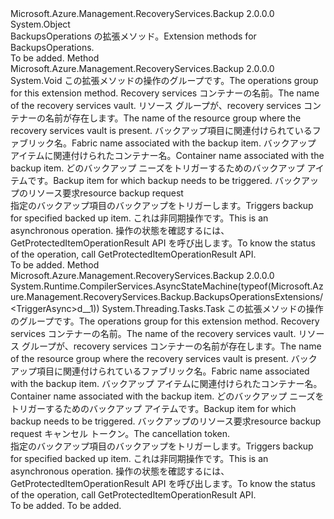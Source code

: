 <Type Name="BackupsOperationsExtensions" FullName="Microsoft.Azure.Management.RecoveryServices.Backup.BackupsOperationsExtensions">
  <TypeSignature Language="C#" Value="public static class BackupsOperationsExtensions" />
  <TypeSignature Language="ILAsm" Value=".class public auto ansi abstract sealed beforefieldinit BackupsOperationsExtensions extends System.Object" />
  <TypeSignature Language="DocId" Value="T:Microsoft.Azure.Management.RecoveryServices.Backup.BackupsOperationsExtensions" />
  <TypeSignature Language="VB.NET" Value="Public Module BackupsOperationsExtensions" />
  <TypeSignature Language="F#" Value="type BackupsOperationsExtensions = class" />
  <AssemblyInfo>
    <AssemblyName>Microsoft.Azure.Management.RecoveryServices.Backup</AssemblyName>
    <AssemblyVersion>2.0.0.0</AssemblyVersion>
  </AssemblyInfo>
  <Base>
    <BaseTypeName>System.Object</BaseTypeName>
  </Base>
  <Interfaces />
  <Docs>
    <summary>
            <span data-ttu-id="ef3b9-101">BackupsOperations の拡張メソッド。</span><span class="sxs-lookup"><span data-stu-id="ef3b9-101">Extension methods for BackupsOperations.</span></span>
            </summary>
    <remarks>To be added.</remarks>
  </Docs>
  <Members>
    <Member MemberName="Trigger">
      <MemberSignature Language="C#" Value="public static void Trigger (this Microsoft.Azure.Management.RecoveryServices.Backup.IBackupsOperations operations, string vaultName, string resourceGroupName, string fabricName, string containerName, string protectedItemName, Microsoft.Azure.Management.RecoveryServices.Backup.Models.BackupRequestResource parameters);" />
      <MemberSignature Language="ILAsm" Value=".method public static hidebysig void Trigger(class Microsoft.Azure.Management.RecoveryServices.Backup.IBackupsOperations operations, string vaultName, string resourceGroupName, string fabricName, string containerName, string protectedItemName, class Microsoft.Azure.Management.RecoveryServices.Backup.Models.BackupRequestResource parameters) cil managed" />
      <MemberSignature Language="DocId" Value="M:Microsoft.Azure.Management.RecoveryServices.Backup.BackupsOperationsExtensions.Trigger(Microsoft.Azure.Management.RecoveryServices.Backup.IBackupsOperations,System.String,System.String,System.String,System.String,System.String,Microsoft.Azure.Management.RecoveryServices.Backup.Models.BackupRequestResource)" />
      <MemberSignature Language="VB.NET" Value="&lt;Extension()&gt;&#xA;Public Sub Trigger (operations As IBackupsOperations, vaultName As String, resourceGroupName As String, fabricName As String, containerName As String, protectedItemName As String, parameters As BackupRequestResource)" />
      <MemberSignature Language="F#" Value="static member Trigger : Microsoft.Azure.Management.RecoveryServices.Backup.IBackupsOperations * string * string * string * string * string * Microsoft.Azure.Management.RecoveryServices.Backup.Models.BackupRequestResource -&gt; unit" Usage="Microsoft.Azure.Management.RecoveryServices.Backup.BackupsOperationsExtensions.Trigger (operations, vaultName, resourceGroupName, fabricName, containerName, protectedItemName, parameters)" />
      <MemberType>Method</MemberType>
      <AssemblyInfo>
        <AssemblyName>Microsoft.Azure.Management.RecoveryServices.Backup</AssemblyName>
        <AssemblyVersion>2.0.0.0</AssemblyVersion>
      </AssemblyInfo>
      <ReturnValue>
        <ReturnType>System.Void</ReturnType>
      </ReturnValue>
      <Parameters>
        <Parameter Name="operations" Type="Microsoft.Azure.Management.RecoveryServices.Backup.IBackupsOperations" RefType="this" />
        <Parameter Name="vaultName" Type="System.String" />
        <Parameter Name="resourceGroupName" Type="System.String" />
        <Parameter Name="fabricName" Type="System.String" />
        <Parameter Name="containerName" Type="System.String" />
        <Parameter Name="protectedItemName" Type="System.String" />
        <Parameter Name="parameters" Type="Microsoft.Azure.Management.RecoveryServices.Backup.Models.BackupRequestResource" />
      </Parameters>
      <Docs>
        <param name="operations">
            <span data-ttu-id="ef3b9-102">この拡張メソッドの操作のグループです。</span><span class="sxs-lookup"><span data-stu-id="ef3b9-102">The operations group for this extension method.</span></span>
            </param>
        <param name="vaultName">
            <span data-ttu-id="ef3b9-103">Recovery services コンテナーの名前。</span><span class="sxs-lookup"><span data-stu-id="ef3b9-103">The name of the recovery services vault.</span></span>
            </param>
        <param name="resourceGroupName">
            <span data-ttu-id="ef3b9-104">リソース グループが、recovery services コンテナーの名前が存在します。</span><span class="sxs-lookup"><span data-stu-id="ef3b9-104">The name of the resource group where the recovery services vault is present.</span></span>
            </param>
        <param name="fabricName">
            <span data-ttu-id="ef3b9-105">バックアップ項目に関連付けられているファブリック名。</span><span class="sxs-lookup"><span data-stu-id="ef3b9-105">Fabric name associated with the backup item.</span></span>
            </param>
        <param name="containerName">
            <span data-ttu-id="ef3b9-106">バックアップ アイテムに関連付けられたコンテナー名。</span><span class="sxs-lookup"><span data-stu-id="ef3b9-106">Container name associated with the backup item.</span></span>
            </param>
        <param name="protectedItemName">
            <span data-ttu-id="ef3b9-107">どのバックアップ ニーズをトリガーするためのバックアップ アイテムです。</span><span class="sxs-lookup"><span data-stu-id="ef3b9-107">Backup item for which backup needs to be triggered.</span></span>
            </param>
        <param name="parameters">
            <span data-ttu-id="ef3b9-108">バックアップのリソース要求</span><span class="sxs-lookup"><span data-stu-id="ef3b9-108">resource backup request</span></span>
            </param>
        <summary>
            <span data-ttu-id="ef3b9-109">指定のバックアップ項目のバックアップをトリガーします。</span><span class="sxs-lookup"><span data-stu-id="ef3b9-109">Triggers backup for specified backed up item.</span></span> <span data-ttu-id="ef3b9-110">これは非同期操作です。</span><span class="sxs-lookup"><span data-stu-id="ef3b9-110">This is an asynchronous operation.</span></span> <span data-ttu-id="ef3b9-111">操作の状態を確認するには、GetProtectedItemOperationResult API を呼び出します。</span><span class="sxs-lookup"><span data-stu-id="ef3b9-111">To know the status of the operation, call GetProtectedItemOperationResult API.</span></span>
            </summary>
        <remarks>To be added.</remarks>
      </Docs>
    </Member>
    <Member MemberName="TriggerAsync">
      <MemberSignature Language="C#" Value="public static System.Threading.Tasks.Task TriggerAsync (this Microsoft.Azure.Management.RecoveryServices.Backup.IBackupsOperations operations, string vaultName, string resourceGroupName, string fabricName, string containerName, string protectedItemName, Microsoft.Azure.Management.RecoveryServices.Backup.Models.BackupRequestResource parameters, System.Threading.CancellationToken cancellationToken = null);" />
      <MemberSignature Language="ILAsm" Value=".method public static hidebysig class System.Threading.Tasks.Task TriggerAsync(class Microsoft.Azure.Management.RecoveryServices.Backup.IBackupsOperations operations, string vaultName, string resourceGroupName, string fabricName, string containerName, string protectedItemName, class Microsoft.Azure.Management.RecoveryServices.Backup.Models.BackupRequestResource parameters, valuetype System.Threading.CancellationToken cancellationToken) cil managed" />
      <MemberSignature Language="DocId" Value="M:Microsoft.Azure.Management.RecoveryServices.Backup.BackupsOperationsExtensions.TriggerAsync(Microsoft.Azure.Management.RecoveryServices.Backup.IBackupsOperations,System.String,System.String,System.String,System.String,System.String,Microsoft.Azure.Management.RecoveryServices.Backup.Models.BackupRequestResource,System.Threading.CancellationToken)" />
      <MemberSignature Language="F#" Value="static member TriggerAsync : Microsoft.Azure.Management.RecoveryServices.Backup.IBackupsOperations * string * string * string * string * string * Microsoft.Azure.Management.RecoveryServices.Backup.Models.BackupRequestResource * System.Threading.CancellationToken -&gt; System.Threading.Tasks.Task" Usage="Microsoft.Azure.Management.RecoveryServices.Backup.BackupsOperationsExtensions.TriggerAsync (operations, vaultName, resourceGroupName, fabricName, containerName, protectedItemName, parameters, cancellationToken)" />
      <MemberType>Method</MemberType>
      <AssemblyInfo>
        <AssemblyName>Microsoft.Azure.Management.RecoveryServices.Backup</AssemblyName>
        <AssemblyVersion>2.0.0.0</AssemblyVersion>
      </AssemblyInfo>
      <Attributes>
        <Attribute>
          <AttributeName>System.Runtime.CompilerServices.AsyncStateMachine(typeof(Microsoft.Azure.Management.RecoveryServices.Backup.BackupsOperationsExtensions/&lt;TriggerAsync&gt;d__1))</AttributeName>
        </Attribute>
      </Attributes>
      <ReturnValue>
        <ReturnType>System.Threading.Tasks.Task</ReturnType>
      </ReturnValue>
      <Parameters>
        <Parameter Name="operations" Type="Microsoft.Azure.Management.RecoveryServices.Backup.IBackupsOperations" RefType="this" />
        <Parameter Name="vaultName" Type="System.String" />
        <Parameter Name="resourceGroupName" Type="System.String" />
        <Parameter Name="fabricName" Type="System.String" />
        <Parameter Name="containerName" Type="System.String" />
        <Parameter Name="protectedItemName" Type="System.String" />
        <Parameter Name="parameters" Type="Microsoft.Azure.Management.RecoveryServices.Backup.Models.BackupRequestResource" />
        <Parameter Name="cancellationToken" Type="System.Threading.CancellationToken" />
      </Parameters>
      <Docs>
        <param name="operations">
            <span data-ttu-id="ef3b9-112">この拡張メソッドの操作のグループです。</span><span class="sxs-lookup"><span data-stu-id="ef3b9-112">The operations group for this extension method.</span></span>
            </param>
        <param name="vaultName">
            <span data-ttu-id="ef3b9-113">Recovery services コンテナーの名前。</span><span class="sxs-lookup"><span data-stu-id="ef3b9-113">The name of the recovery services vault.</span></span>
            </param>
        <param name="resourceGroupName">
            <span data-ttu-id="ef3b9-114">リソース グループが、recovery services コンテナーの名前が存在します。</span><span class="sxs-lookup"><span data-stu-id="ef3b9-114">The name of the resource group where the recovery services vault is present.</span></span>
            </param>
        <param name="fabricName">
            <span data-ttu-id="ef3b9-115">バックアップ項目に関連付けられているファブリック名。</span><span class="sxs-lookup"><span data-stu-id="ef3b9-115">Fabric name associated with the backup item.</span></span>
            </param>
        <param name="containerName">
            <span data-ttu-id="ef3b9-116">バックアップ アイテムに関連付けられたコンテナー名。</span><span class="sxs-lookup"><span data-stu-id="ef3b9-116">Container name associated with the backup item.</span></span>
            </param>
        <param name="protectedItemName">
            <span data-ttu-id="ef3b9-117">どのバックアップ ニーズをトリガーするためのバックアップ アイテムです。</span><span class="sxs-lookup"><span data-stu-id="ef3b9-117">Backup item for which backup needs to be triggered.</span></span>
            </param>
        <param name="parameters">
            <span data-ttu-id="ef3b9-118">バックアップのリソース要求</span><span class="sxs-lookup"><span data-stu-id="ef3b9-118">resource backup request</span></span>
            </param>
        <param name="cancellationToken">
            <span data-ttu-id="ef3b9-119">キャンセル トークン。</span><span class="sxs-lookup"><span data-stu-id="ef3b9-119">The cancellation token.</span></span>
            </param>
        <summary>
            <span data-ttu-id="ef3b9-120">指定のバックアップ項目のバックアップをトリガーします。</span><span class="sxs-lookup"><span data-stu-id="ef3b9-120">Triggers backup for specified backed up item.</span></span> <span data-ttu-id="ef3b9-121">これは非同期操作です。</span><span class="sxs-lookup"><span data-stu-id="ef3b9-121">This is an asynchronous operation.</span></span> <span data-ttu-id="ef3b9-122">操作の状態を確認するには、GetProtectedItemOperationResult API を呼び出します。</span><span class="sxs-lookup"><span data-stu-id="ef3b9-122">To know the status of the operation, call GetProtectedItemOperationResult API.</span></span>
            </summary>
        <returns>To be added.</returns>
        <remarks>To be added.</remarks>
      </Docs>
    </Member>
  </Members>
</Type>